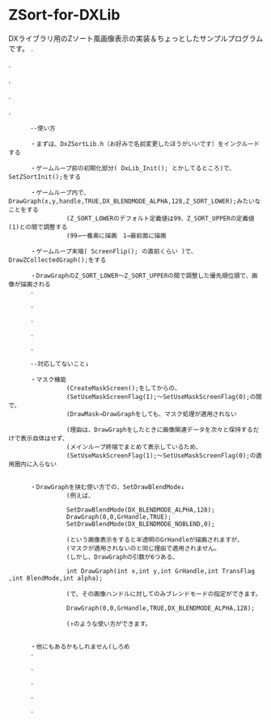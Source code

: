 ZSort-for-DXLib
===============

DXライブラリ用のZソート風画像表示の実装＆ちょっとしたサンプルプログラムです。
.

.

.

.

.


          
          
          
          
          --使い方
          
          ・まずは、DxZSortLib.h（お好みで名前変更したほうがいいです）をインクルードする
          
          ・ゲームループ前の初期化部分( DxLib_Init(); とかしてるところ)で、SetZSortInit();をする
          
          ・ゲームループ内で、DrawGraph(x,y,handle,TRUE,DX_BLENDMODE_ALPHA,128,Z_SORT_LOWER);みたいなことをする
                    (Z_SORT_LOWERのデフォルト定義値は99、Z_SORT_UPPERの定義値(1)との間で調整する
                    (99→一番奥に描画　1→最前面に描画
                    
          ・ゲームループ末端( ScreenFlip(); の直前くらい )で、DrawZCollectedGraph();をする
          
          ・DrawGraphのZ_SORT_LOWER～Z_SORT_UPPERの間で調整した優先順位順で、画像が描画される
          .
          
          .
          
          .
          
          .
          
          .
          
          --対応してないこと↓
          
          ・マスク機能
                    (CreateMaskScreen();をしてからの、
                    (SetUseMaskScreenFlag(1);～SetUseMaskScreenFlag(0);の間で、
					(DrawMask→DrawGraphをしても、マスク処理が適用されない
					
                    (理由は、DrawGraphをしたときに画像関連データを次々と保持するだけで表示自体はせず、
                    (メインループ終端でまとめて表示しているため、
                    (SetUseMaskScreenFlag(1);～SetUseMaskScreenFlag(0);の適用圏内に入らない
                    
                    
          ・DrawGraphを挟む使い方での、SetDrawBlendMode↓
                    (例えば、
                    
                    SetDrawBlendMode(DX_BLENDMODE_ALPHA,128);
                    DrawGraph(0,0,GrHandle,TRUE);
                    SetDrawBlendMode(DX_BLENDMODE_NOBLEND,0);
                    
                    (という画像表示をすると半透明のGrHandleが描画されますが、
					(マスクが適用されないのと同じ理由で適用されません。
                    (しかし、DrawGraphの引数が6つある、
                    
                    int DrawGraph(int x,int y,int GrHandle,int TransFlag ,int BlendMode,int alpha);
                    
                    (で、その画像ハンドルに対してのみブレンドモードの指定ができます。
                    
                    DrawGraph(0,0,GrHandle,TRUE,DX_BLENDMODE_ALPHA,128);
                    
                    (↑のような使い方ができます。
                    
                    
          ・他にもあるかもしれません(しろめ
          .
          
          .
          
          .
          
          .
          
          .
          
          
          
